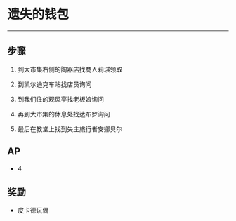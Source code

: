 # 遗失的钱包

---

## 步骤

1. 到大市集右侧的陶器店找商人莉琪领取

2. 到凯尔迪克车站找店员询问

3. 到我们住的观风亭找老板娘询问

4. 再到大市集的休息处找达布罗询问

5. 最后在教堂上找到失主旅行者安娜贝尔

## AP

- 4

## 奖励

- 皮卡德玩偶